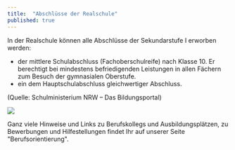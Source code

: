 ```yaml
---
title:  "Abschlüsse der Realschule"
published: true
---
```


In der Realschule können alle Abschlüsse der Sekundarstufe I erworben werden:

- der mittlere Schulabschluss (Fachoberschulreife) nach Klasse 10. Er berechtigt bei mindestens befriedigenden Leistungen in allen Fächern zum Besuch der gymnasialen Oberstufe.
- ein dem Hauptschulabschluss gleichwertiger Abschluss.

(Quelle: Schulministerium NRW – Das Bildungsportal) 

<img src="schullaufbahn-grafik.jpg"></img>

Ganz viele Hinweise und Links zu Berufskollegs und Ausbildungsplätzen, zu Bewerbungen und Hilfestellungen findet Ihr auf unserer Seite "Berufsorientierung".
 